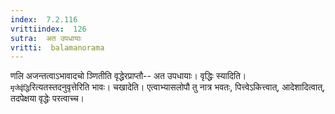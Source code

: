 ```yaml
---
index:  7.2.116
vrittiindex:  126
sutra:  अत उपधायाः
vritti:  balamanorama 
---
```


णलि अजन्तत्वाऽभावादचो ञ्णितीति वृद्धेरप्राप्तौ-- अत उपधायाः। वृद्धिः स्यादिति। `मृजेर्वृद्धि`रित्यतस्तदनुवृत्तेरिति भावः। चखादेति। एत्वाभ्यासलोपौ तु नात्र भवतः, पित्त्वेऽकित्त्वात्, आदेशादित्वात्, तदपेक्षया वृद्धेः परत्वाच्च।

